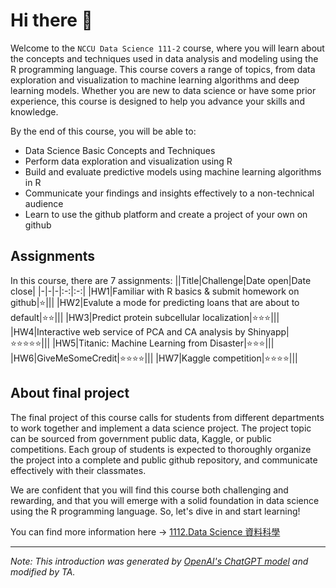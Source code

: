 # Hi there 👋
Welcome to the `NCCU Data Science 111-2` course, where you will learn about the concepts and techniques used in data analysis and modeling using the R programming language. This course covers a range of topics, from data exploration and visualization to machine learning algorithms and deep learning models. Whether you are new to data science or have some prior experience, this course is designed to help you advance your skills and knowledge.

By the end of this course, you will be able to:

- Data Science Basic Concepts and Techniques
- Perform data exploration and visualization using R
- Build and evaluate predictive models using machine learning algorithms in R
- Communicate your findings and insights effectively to a non-technical audience
- Learn to use the github platform and create a project of your own on github

## Assignments
In this course, there are 7 assignments:
||Title|Challenge|Date open|Date close|
|-|-|-|:-:|:-:|
|HW1|Familiar with R basics & submit homework on github|⭐|||
|HW2|Evalute a mode for predicting loans that are about to default|⭐⭐|||
|HW3|Predict protein subcellular localization|⭐⭐⭐|||
|HW4|Interactive web service of PCA and CA analysis by Shinyapp|⭐⭐⭐⭐⭐|||
|HW5|Titanic: Machine Learning from Disaster|⭐⭐⭐|||
|HW6|GiveMeSomeCredit|⭐⭐⭐⭐|||
|HW7|Kaggle competition|⭐⭐⭐⭐|||

## About final project
The final project of this course calls for students from different departments to work together and implement a data science project. The project topic can be sourced from government public data, Kaggle, or public competitions. Each group of students is expected to thoroughly organize the project into a complete and public github repository, and communicate effectively with their classmates.

We are confident that you will find this course both challenging and rewarding, and that you will emerge with a solid foundation in data science using the R programming language. So, let's dive in and start learning!

You can find more information here → [1112.Data Science 資料科學](https://www.changlabtw.com/1112-datascience.html)

--- 
_Note: This introduction was generated by [OpenAI's ChatGPT model](https://chat.openai.com/chat) and modified by TA._
